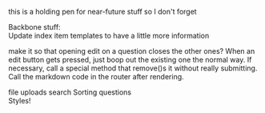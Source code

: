 this is a holding pen for near-future stuff so I don't forget

Backbone stuff:  
  Update index item templates to have a little more information

  make it so that opening edit on a question closes the other ones?
    When an edit button gets pressed, just boop out the existing one the normal way.
    If necessary, call a special method that remove()s it without really submitting.
    Call the markdown code in the router after rendering.

  file uploads
  search
  Sorting questions  
  Styles!
